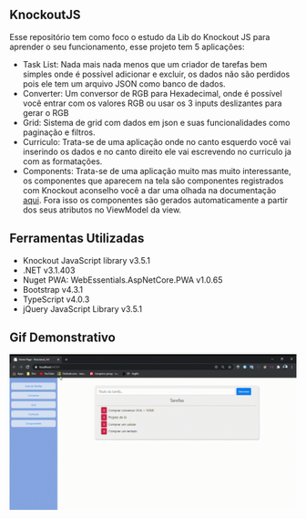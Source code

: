 ## KnockoutJS

Esse repositório tem como foco o estudo da Lib do Knockout JS para aprender o seu funcionamento, esse projeto tem 5 aplicações:

<ul>
  <li>Task List: Nada mais nada menos que um criador de tarefas bem simples onde é possível adicionar e excluir, os dados não são perdidos pois ele tem um arquivo JSON como banco de dados.</li>
  <li>Converter: Um conversor de RGB para Hexadecimal, onde é possível você entrar com os valores RGB ou usar os 3 inputs deslizantes para gerar o RGB</li>
  <li>Grid: Sistema de grid com dados em json e suas funcionalidades como paginação e filtros.</li>
  <li>Curriculo: Trata-se de uma aplicação onde no canto esquerdo você vai inserindo os dados e no canto direito ele vai escrevendo no curriculo ja com as formatações.</li>
  <li>Components: Trata-se de uma aplicação muito mas muito interessante, os componentes que aparecem na tela são componentes registrados com Knockout aconselho você a dar uma    olhada na documentação <a href="https://knockoutjs.com/documentation/component-registration.html" target="_blank">aqui</a>.
  Fora isso os componentes são gerados automaticamente a partir dos seus atributos no ViewModel da view.</li>
</ul>

## Ferramentas Utilizadas
<ul>
  <li>Knockout JavaScript library v3.5.1</li>
  <li>.NET v3.1.403</li>
  <li>Nuget PWA: WebEssentials.AspNetCore.PWA v1.0.65</li>
  <li>Bootstrap v4.3.1</li>
  <li>TypeScript v4.0.3</li>
  <li>jQuery JavaScript Library v3.5.1</li>
</ul>

## Gif Demonstrativo
<img src="https://github.com/Murilobdo/KnockoutJS/blob/main/Knockout_Init/wwwroot/videos/video.gif" />
